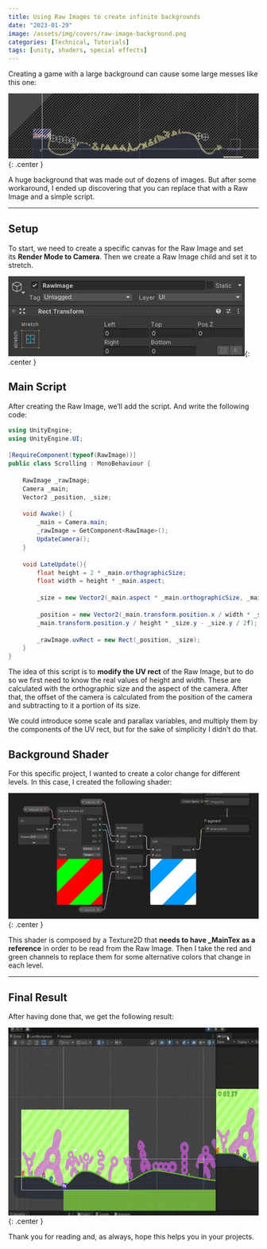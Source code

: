 ```yaml
---
title: Using Raw Images to create infinite backgrounds
date: "2023-01-29"
image: /assets/img/covers/raw-image-background.png
categories: [Technical, Tutorials]
tags: [unity, shaders, special effects]
---
```


Creating a game with a large background can cause some large messes like this one:

![Desktop View](/assets/img/tutorials/raw-image-background/Untitled.png){: .center }

A huge background that was made out of dozens of images. But after some workaround, I ended up discovering that you can replace that with a Raw Image and a simple script.

---

## Setup

To start, we need to create a specific canvas for the Raw Image and set its **Render Mode to Camera**. Then we create a Raw Image child and set it to stretch.

![Desktop View](/assets/img/tutorials/raw-image-background/Untitled%201.png){: .center }

## Main Script

After creating the Raw Image, we’ll add the script. And write the following code:

```csharp
using UnityEngine;
using UnityEngine.UI;

[RequireComponent(typeof(RawImage))]
public class Scrolling : MonoBehaviour {

    RawImage _rawImage;
    Camera _main;
    Vector2 _position, _size;

    void Awake() {
        _main = Camera.main;
        _rawImage = GetComponent<RawImage>();
        UpdateCamera();
    }

    void LateUpdate(){
        float height = 2 * _main.orthographicSize;
        float width = height * _main.aspect;

        _size = new Vector2(_main.aspect * _main.orthographicSize, _main.orthographicSize);

        _position = new Vector2(_main.transform.position.x / width * _size.x - _size.x / 2f,
        _main.transform.position.y / height * _size.y - _size.y / 2f);

        _rawImage.uvRect = new Rect(_position, _size);
    }
}
```

The idea of this script is to **modify the UV rect** of the Raw Image, but to do so we first need to know the real values of height and width. These are calculated with the orthographic size and the aspect of the camera. After that, the offset of the camera is calculated from the position of the camera and subtracting to it a portion of its size.

We could introduce some scale and parallax variables, and multiply them by the components of the UV rect, but for the sake of simplicity I didn’t do that.

## Background Shader

For this specific project, I wanted to create a color change for different levels. In this case, I created the following shader:

![Desktop View](/assets/img/tutorials/raw-image-background/Untitled%202.png){: .center }

This shader is composed by a Texture2D that **needs to have _MainTex as a reference** in order to be read from the Raw Image. Then I take the red and green channels to replace them for some alternative colors that change in each level.

---

## Final Result

After having done that, we get the following result:

![Desktop View](/assets/img/tutorials/raw-image-background/Gif.gif){: .center }

Thank you for reading and, as always, hope this helps you in your projects.
